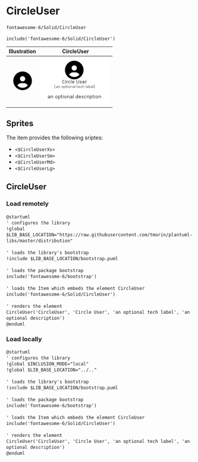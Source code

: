 # CircleUser


```text
fontawesome-6/Solid/CircleUser
```

```text
include('fontawesome-6/Solid/CircleUser')
```



| Illustration | CircleUser |
| :---: | :---: |
| ![illustration for Illustration](../../fontawesome-6/Solid/CircleUser.png) | ![illustration for CircleUser](../../fontawesome-6/Solid/CircleUser.Local.png) |



## Sprites
The item provides the following sriptes:

- `<$CircleUserXs>`
- `<$CircleUserSm>`
- `<$CircleUserMd>`
- `<$CircleUserLg>`





## CircleUser

### Load remotely
```plantuml
@startuml
' configures the library
!global $LIB_BASE_LOCATION="https://raw.githubusercontent.com/tmorin/plantuml-libs/master/distribution"

' loads the library's bootstrap
!include $LIB_BASE_LOCATION/bootstrap.puml

' loads the package bootstrap
include('fontawesome-6/bootstrap')

' loads the Item which embeds the element CircleUser
include('fontawesome-6/Solid/CircleUser')

' renders the element
CircleUser('CircleUser', 'Circle User', 'an optional tech label', 'an optional description')
@enduml
```

### Load locally
```plantuml
@startuml
' configures the library
!global $INCLUSION_MODE="local"
!global $LIB_BASE_LOCATION="../.."

' loads the library's bootstrap
!include $LIB_BASE_LOCATION/bootstrap.puml

' loads the package bootstrap
include('fontawesome-6/bootstrap')

' loads the Item which embeds the element CircleUser
include('fontawesome-6/Solid/CircleUser')

' renders the element
CircleUser('CircleUser', 'Circle User', 'an optional tech label', 'an optional description')
@enduml
```

